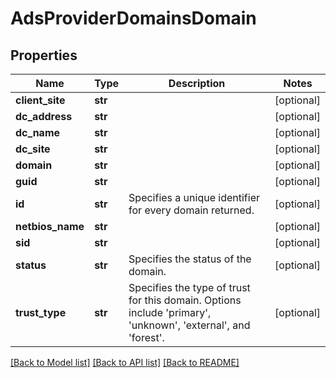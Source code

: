 # AdsProviderDomainsDomain

## Properties
Name | Type | Description | Notes
------------ | ------------- | ------------- | -------------
**client_site** | **str** |  | [optional] 
**dc_address** | **str** |  | [optional] 
**dc_name** | **str** |  | [optional] 
**dc_site** | **str** |  | [optional] 
**domain** | **str** |  | [optional] 
**guid** | **str** |  | [optional] 
**id** | **str** | Specifies a unique identifier for every domain returned. | [optional] 
**netbios_name** | **str** |  | [optional] 
**sid** | **str** |  | [optional] 
**status** | **str** | Specifies the status of the domain. | [optional] 
**trust_type** | **str** | Specifies the type of trust for this domain. Options include &#39;primary&#39;, &#39;unknown&#39;, &#39;external&#39;, and &#39;forest&#39;. | [optional] 

[[Back to Model list]](../README.md#documentation-for-models) [[Back to API list]](../README.md#documentation-for-api-endpoints) [[Back to README]](../README.md)


